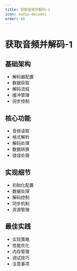```yaml
---
title: 获取音频并解码-1
icon: audio-decode1
order: 10
---
```


# 获取音频并解码-1

## 基础架构
- 解码器配置
- 数据获取
- 解码流程
- 缓冲管理
- 同步控制

## 核心功能
- 音频读取
- 格式解析
- 解码处理
- 数据转换
- 错误处理

## 实现细节
- 初始化配置
- 数据处理
- 解码控制
- 同步机制
- 资源管理

## 最佳实践
- 实现策略
- 性能优化
- 内存管理
- 调试技巧
- 注意事项
